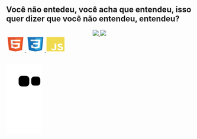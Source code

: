 ## Você não entedeu, você acha que entendeu, isso quer dizer que você não entendeu, entendeu?

<div align="center">
  <a href="https://github.com/ultiiy">
  <img height="180em" src="https://github-readme-stats.vercel.app/api?username=ultiiy&theme=github_dark&show_icons=true&locale=pt-BR&layout=compact">
  <img height="180em" src="https://github-readme-stats.vercel.app/api/top-langs/?username=Ultiiy&langs_count=7&theme=github_dark&locale=pt-BR">
</div>

<div style="display: inline_block">
  <img aling="center" alt="HTML" height="40" width="50" src="https://raw.githubusercontent.com/devicons/devicon/master/icons/html5/html5-original.svg">
  <img aling="center" alt="CSS" height="40" width="50" src="https://raw.githubusercontent.com/devicons/devicon/master/icons/css3/css3-original.svg"> 
  <img aling="center" alt="JS" height="40" width="50" src="https://raw.githubusercontent.com/devicons/devicon/master/icons/javascript/javascript-plain.svg">
</div>

  ##
 
<div> 
 
  ![Snake animation](https://github.com/rafaballerini/rafaballerini/blob/output/github-contribution-grid-snake.svg)
 
</div>
